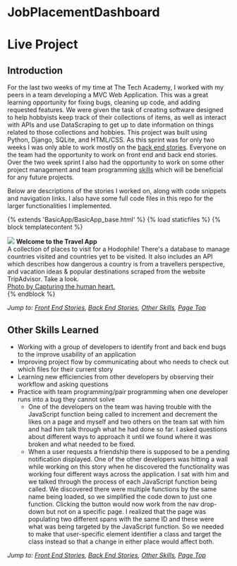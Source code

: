 # JobPlacementDashboard

# Live Project

## Introduction
For the last two weeks of my time at The Tech Academy, I worked with my peers in a team developing a MVC Web Application. This was a great learning opportunity for fixing bugs, cleaning up code, and adding requested features. We were given the task of creating software designed to help hobbyists keep track of their collections of items, as well as interact with APIs and use DataScraping to get up to date information on things related to those collections and hobbies. This project was built using Python, Django, SQLite, and HTML/CSS. As this sprint was for only two weeks I was only able to work mostly on the [back end stories](#back-end-stories). Everyone on the team had the opportunity to work on front end and back end stories. Over the two week sprint I also had the opportunity to work on some other project management and team programming [skills](#other-skills-learned) which will be beneficial for any future projects.
  
Below are descriptions of the stories I worked on, along with code snippets and navigation links. I also have some full code files in this repo for the larger functionalities I implemented.

{% extends 'BasicApp/BasicApp_base.html' %}
{% load staticfiles %}
{% block templatecontent %}
<section>
    <div id="footyPic">
        <img src="{% static 'images/capturing_the_human_heart_travelApp_home.jpg' %}">
        <span class="footy_center"><strong>Welcome to the Travel App</strong><br />
            A collection of places to visit for a Hodophile! There's a database to manage
            countries visited and countries yet to be visited. It also includes an API which describes how dangerous a
            country is from a travellers perspective, and vacation ideas & popular destinations scraped from
            the website TripAdvisor. Take a look.</span>
        <br />
        <a class="footy_caption" href="https://unsplash.com/@dead____artist" target="_blank" rel="noopener noreferrer" title="Download free do whatever you want high-resolution photos"><span>Photo by Capturing the human heart.</span></a>
    </div>
</section>
{% endblock %}




















*Jump to: [Front End Stories](#front-end-stories), [Back End Stories](#back-end-stories), [Other Skills](#other-skills-learned), [Page Top](#live-project)*

## Other Skills Learned
* Working with a group of developers to identify front and back end bugs to the improve usability of an application
* Improving project flow by communicating about who needs to check out which files for their current story
* Learning new efficiencies from other developers by observing their workflow and asking questions  
* Practice with team programming/pair programming when one developer runs into a bug they cannot solve
    * One of the developers on the team was having trouble with the JavaScript function being called to increment and decrement the likes on a page and myself and two others on the team sat with him and had him talk through what he had done so far. I asked questions about different ways to approach it until we found where it was broken and what needed to be fixed.
    * When a user requests a friendship there is supposed to be a pending notification displayed. One of the other developers was hitting a wall while working on this story when he discovered the functionality was working four different ways across the application. I sat with him and we talked through the process of each JavaScript function being called. We discovered there were multiple functions by the same name being loaded, so we simplified the code down to just one function. Clicking the button would now work from the nav drop-down but not on a specific page. I realized that the page was populating two different spans with the same ID and these were what was being targeted by the JavaScript function. So we needed to make that user-specific element identifier a class and target the class instead so that a change in either place would affect both.
  
*Jump to: [Front End Stories](#front-end-stories), [Back End Stories](#back-end-stories), [Other Skills](#other-skills-learned), [Page Top](#live-project)*
